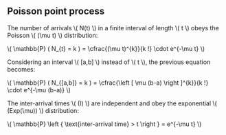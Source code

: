 ## Poisson point process

The number of arrivals \\( N(t) \\) in a finite interval of length \\( t \\) obeys the Poisson \\( (\mu t) \\) distribution:

\\( \mathbb{P} ( N_{t} = k ) = \cfrac{(\mu t)^{k}}{k !} \cdot e^{-\mu t} \\)

Considering an interval \\( [a,b] \\) instead of \\( t \\), the previous equation becomes:

\\( \mathbb{P} ( N_{[a,b]} = k ) = \cfrac{\left [ \mu (b-a) \right  ]^{k}}{k !} \cdot e^{-\mu (b-a)} \\)

The inter-arrival times \\( (I) \\) are independent and obey the exponential  \\( (Exp(\mu)) \\)  distribution:

\\( \mathbb{P} \left \{ \text{inter-arrival time} > t  \right \} = e^{-\mu t} \\)

